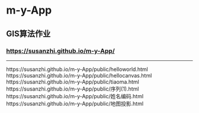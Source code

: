# m-y-App
## GIS算法作业
### https://susanzhi.github.io/m-y-App/
<hr>
 https://susanzhi.github.io/m-y-App/public/helloworld.html <br>
 https://susanzhi.github.io/m-y-App/public/hellocanvas.html <br>
 https://susanzhi.github.io/m-y-App/public/tiaoma.html<br>
 https://susanzhi.github.io/m-y-App/public/序列(1).html <br>
 https://susanzhi.github.io/m-y-App/public/姓名编码.html <br>
 https://susanzhi.github.io/m-y-App/public/地图投影.html <br>
